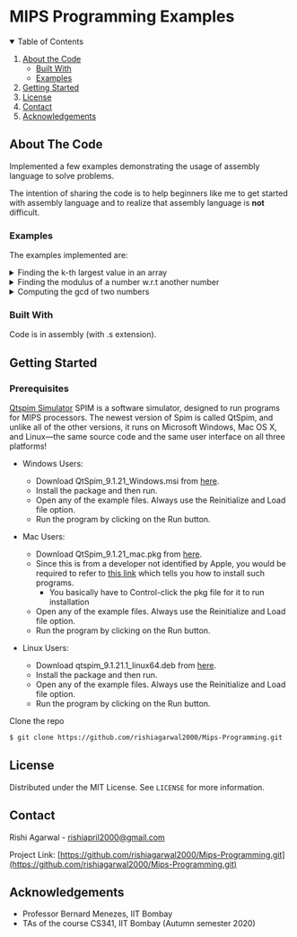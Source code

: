 <!-- Header -->
# MIPS Programming Examples

<!-- TABLE OF CONTENTS -->
<details open="open">
  <summary>Table of Contents</summary>
  <ol>
    <li>
      <a href="#about-the-code">About the Code</a>
      <ul>
        <li><a href="#built-with">Built With</a></li>
        <li><a href="#examples">Examples</a></li>
      </ul>
    </li>
    <li>
      <a href="#getting-started">Getting Started</a>
    </li>
    <li><a href="#license">License</a></li>
    <li><a href="#contact">Contact</a></li>
    <li><a href="#acknowledgements">Acknowledgements</a></li>
  </ol>
</details>



<!-- ABOUT THE PROJECT -->
## About The Code

Implemented a few examples demonstrating the usage of assembly language to solve problems.

The intention of sharing the code is to help beginners like me to get started with assembly language and to realize that assembly language is **not** difficult. 

### Examples
The examples implemented are:
 
<details close="close">
<summary>
Finding the k-th largest value in an array
</summary>
A MIPS assembly program which does the following:
It accepts the following inputs: 

* _n_ (number of integers)
* _arr_  –  a list of n integers (to be stored in the data segment of your program
* _k_  –  a “small” positive integer
Program finds the kth largest value in the list and outputs it. 

Note that what’s computed is the kth largest value, not the value of the kth largest integer.

A sample run is shown below.

Program: _Enter No. of integers in list_<br>
User: 12 <br>
Program: _Enter list_ <br>
User: 5,  9,  -11,  27,  3,  -2,  8,  305,  27,  15,  -7,  0 <br>
Program: _Enter k (a  positive integer)_ <br>
User: 3 <br>
Program: _15_ <br>

Input constraints: 1<=n<=50 and 1<=k<=5.

Output by the program is in *​italics​*.
</details>

<details close="close">
<summary>
Finding the modulus of a number w.r.t another number
</summary>
A MIPS program to do the following:

* The program should input an ​integer​ of at most 4 decimal digits – this is the modulus, ​n​.
* The program should input a ​string​ of 12 ​decimal​ digits (most significant digit first). This represents a 12-digit integer(padded with 0s, if needed). Call it ​_a_​.
* The program computes ​_a​ mod ​n_​ and displays this value on the screen (result is between 0 and n-1,  i.e., _0  ≤  a mod n  ≤  n-1_). Program prompts the user for input as shown below.
* Program includes a couple of subroutines. 
* Constraints:​ _n>=1_, integer represented by _a>=0_.
Sample run:<br>
*Enter modulus:* 1000 <br>
_Enter string of 12 decimal digits:_ 123456789012 <br>
_123456789012 mod 1000 = 12_<br>
_Wish to continue?:_ ​Y <br>
_Enter modulus:_ ​​25 <br>
_Enter string of 12 decimal digits:​_ ​246801357988 <br>
_246801357988 mod 25 = 13_ <br>
_Wish to continue?:_ ​N <br>

Output of the program is in ​*italics*.​
</details>

<details close="close">
<summary>
Computing the gcd of two numbers
</summary>
The gcd is the greatest common divisor or common factor shared by two integers. For example, gcd(210, 112) = 14.

The program prompts the user for two integer inputs _m_ and _n_ and then prints the value of _gcd(m,n)_.

Constraints:​ m,n >= 1.
Sample run: <br>
_Enter m:_ ​​210 <br>
_Enter n:_ ​​112 <br>
_gcd(210,112) = 14_<br>
_Wish to continue?:​_ Y <br>
_Enter ​​m:​_ 462 <br>
_Enter ​​n:​​_ 363 <br>
_gcd(462,363) = 33_<br>
_Wish to continue?:​_ N <br>
Output by the program is in _​italics​_.
</details>

### Built With

Code is in assembly (with .s extension).

<!-- GETTING STARTED -->
## Getting Started

### Prerequisites

[Qtspim Simulator](http://spimsimulator.sourceforge.net/)
SPIM is a software simulator, designed to run programs for MIPS processors. The newest version of Spim is called QtSpim, and unlike all of the other versions, it runs on Microsoft Windows, Mac OS X, and Linux—the same source code and the same user interface on all three platforms!

* Windows Users:
    * Download QtSpim_9.1.21_Windows.msi from [here](https://sourceforge.net/projects/spimsimulator/files/).
    * Install the package and then run.
    * Open any of the example files. Always use the Reinitialize and Load file option.
    * Run the program by clicking on the Run button.

* Mac Users:
    * Download QtSpim_9.1.21_mac.pkg from [here](https://sourceforge.net/projects/spimsimulator/files/).
    * Since this is from a developer not identified by Apple, you would be required to refer to [this link](https://support.apple.com/en-gb/guide/mac-help/mh40616/mac) which tells you how to install such programs.
        * You basically have to Control-click the pkg file for it to run installation
    * Open any of the example files. Always use the Reinitialize and Load file option.
    * Run the program by clicking on the Run button.

* Linux Users:
    * Download qtspim_9.1.21.1_linux64.deb from [here](https://sourceforge.net/projects/spimsimulator/files/).
    * Install the package and then run.
    * Open any of the example files. Always use the Reinitialize and Load file option.
    * Run the program by clicking on the Run button.
  
Clone the repo
   
```sh
$ git clone https://github.com/rishiagarwal2000/Mips-Programming.git 
```

<!-- LICENSE -->
## License

Distributed under the MIT License. See `LICENSE` for more information.



<!-- CONTACT -->
## Contact

Rishi Agarwal - rishiapril2000@gmail.com

Project Link: [https://github.com/rishiagarwal2000/Mips-Programming.git](https://github.com/rishiagarwal2000/Mips-Programming.git)


<!-- ACKNOWLEDGEMENTS -->
## Acknowledgements
* Professor Bernard Menezes, IIT Bombay
* TAs of the course CS341, IIT Bombay (Autumn semester 2020)